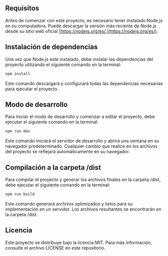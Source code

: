 ## Requisitos
Antes de comenzar con este proyecto, es necesario tener instalado Node.js en su computadora. Puede descargar la versión más reciente de Node.js desde su sitio web oficial [https://nodejs.org/es/.](https://nodejs.org/es/).

## Instalación de dependencias
Una vez que Node.js esté instalado, debe instalar las dependencias del proyecto utilizando el siguiente comando en la terminal:

```javascript
npm install
```
Este comando descargará y configurará todas las dependencias necesarias para ejecutar el proyecto.

## Modo de desarrollo
Para iniciar el modo de desarrollo y comenzar a editar el proyecto, debe ejecutar el siguiente comando en la terminal:

```javascript
npm run dev
```
Este comando iniciará el servidor de desarrollo y abrirá una ventana en su navegador predeterminado. Cualquier cambio que realice en los archivos del proyecto se reflejará automáticamente en su navegador.

## Compilación a la carpeta /dist
Para compilar el proyecto y generar los archivos finales en la carpeta /dist, debe ejecutar el siguiente comando en la terminal:

```javascript
npm run build
```

Este comando generará archivos optimizados y listos para su implementación en un servidor. Los archivos resultantes se encontrarán en la carpeta /dist.

## Licencia
Este proyecto se distribuye bajo la licencia MIT. Para más información, consulte el archivo LICENSE en este repositorio.

